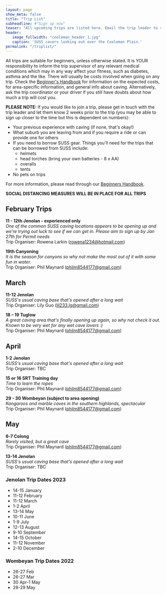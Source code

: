 ```yaml
---
layout: page
show_meta: false
title: "Trip List"
subheadline: #"Sign up now"
teaser: "All upcoming trips are listed here. Email the trip leader to sign up."
header:
   image_fullwidth: "cooleman_header_1.jpg"
   caption: 'SUSS cavers looking out over the Cooleman Plain.'
permalink: "/triplist/"
---
```


<!-- To Do convert this to auto genarage from a yaml file -->

All trips are suitable for beginners, unless otherwise stated.  It is YOUR responsibility to inform the trip supervisor of any relevant medical
conditions which may in any way affect your fitness, such as diabetes,
asthma and the like. There will usually be costs involved when going on any trip. Check the <a href="/assets/handbook.pdf">Beginner's Handbook</a>
for information on the expected costs, for area-specific information, and general info about caving. Alternatively, ask the trip coordinator or your driver
if you still have doubts about how much a trip will cost you.

**PLEASE NOTE:**
If you would like to join a trip, please get in touch with the trip leader and let them know 2 weeks prior to the trip (you may be able to sign up closer to the time but this is dependent on numbers):

-   Your previous experience with caving (if none, that's okay!)
-   What suburb you are leaving from and if you require a ride or can provide one for others
-   If you need to borrow SUSS gear. Things you'll need for the trips that can be borrowed from SUSS include:
    -   helmets
    -   head torches (bring your own batteries - 8 x AA)
    -   overalls
    -   tents
- No pets on trips

For more information, please read through our [Beginners Handbook](/assets/handbook.pdf).

**SOCIAL DISTANCING MEASURES WILL BE IN PLACE FOR ALL TRIPS**   


## February Trips  
  
**11 - 12th Jenolan - experienced only**  
*One of the common SUSS caving locations appears to be opening up and we're trying out luck to see if we can get in. Please aim to sign up by Jan 27th for Permit needs*  
Trip Organiser: Rowena Larkin (rowena1234@hotmail.com)  

**19th Canyoning**  
*It is the season for canyons so why not make the most out of it with some fun in water.*  
Trip Organiser: Phil Maynard (philm8544177@gmail.com)  

## March

**11-12 Jenolan**  
*SUSS's usual caving base that's opened after a long wait*  
Trip Organiser: Lily Guo (lil233.lg@gmail.com)  

**18 – 19 Tuglow**  
*A great caving area that's finally opening up again, so why not check it out. Known to be very wet for any wet cave lovers :)*  
Trip Organiser: Phil Maynard (philm8544177@gmail.com)  

## April

**1-2 Jenolan**  
*SUSS's usual caving base that's opened after a long wait*  
Trip Organiser: TBC  

**15 or 16 SRT Training day**  
*Time to learn the ropes*  
Trip Organiser: Phil Maynard (philm8544177@gmail.com)  

**29 - 30 Wombeyan (subject to area opening)**  
*Kangaroos and marble caves in the southern highlands, spectacular*  
Trip Organiser: Phil Maynard (philm8544177@gmail.com)  

## May

**6-7 Colong**  
*Rarely visited, but a great cave*  
Trip Organiser: Phil Maynard (philm8544177@gmail.com)    

**13-14 Jenolan**  
*SUSS's usual caving base that's opened after a long wait*  
Trip Organiser: TBC    

### Jenolan Trip Dates 2023  

- 14-15 January
- 11-12 February
- 11-12 March
- 1-2 April
- 13-14 May
- 10-11 June
- 1-9 July
- 12-13 August
- 9-10 September
- 14-15 October
- 11-12 November
- 2-10 December

### Wombeyan Trip Dates 2022

- 26-27 Feb
- 26-27 Mar
- 30 Apr-1 May
- 28-29 May
